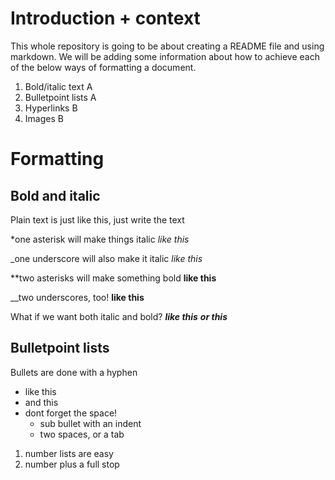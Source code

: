 # Introduction + context
This whole repository is going to be about creating a README file and using markdown.
We will be adding some information about how to achieve each of the below ways of formatting a document.

1. Bold/italic text A
2. Bulletpoint lists A
3. Hyperlinks B
4. Images B

# Formatting
## Bold and italic
Plain text is just like this, just write the text

*one asterisk will make things italic
*like this*

_one underscore will also make it italic
_like this_

**two asterisks will make something bold
**like this**

__two underscores, too!
__like this__

What if we want both italic and bold?
**_like this_**
__*or this*__

## Bulletpoint lists
Bullets are done with a hyphen
- like this
- and this
- dont forget the space!
    - sub bullet with an indent
  - two spaces, or a tab

1. number lists are easy
2. number plus a full stop